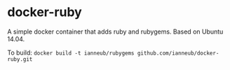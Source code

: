 docker-ruby
===========
A simple docker container that adds ruby and rubygems. Based on Ubuntu 14.04.

To build: `docker build -t ianneub/rubygems github.com/ianneub/docker-ruby.git`
